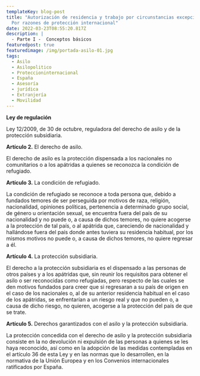 ```yaml
---
templateKey: blog-post
title: "Autorización de residencia y trabajo por circunstancias excepcionales:
  Por razones de protección internacional"
date: 2022-03-23T08:55:20.817Z
description: |
  - Parte I -  Conceptos básicos
featuredpost: true
featuredimage: /img/portada-asilo-01.jpg
tags:
  - Asilo
  - Asilopolitico
  - Proteccioninternacional
  - España
  - Asesoría
  - jurídica
  - Extranjería
  - Movilidad
---
```

<!--StartFragment-->

**Ley de regulación**

Ley 12/2009, de 30 de octubre, reguladora del derecho de asilo y de la protección subsidiaria.

<!--StartFragment-->

**Artículo 2.** El derecho de asilo.

El derecho de asilo es la protección dispensada a los nacionales no comunitarios o a los apátridas a quienes se reconozca la condición de refugiado.

**Artículo 3.** La condición de refugiado.

La condición de refugiado se reconoce a toda persona que, debido a fundados temores de ser perseguida por motivos de raza, religión, nacionalidad, opiniones políticas, pertenencia a determinado grupo social, de género u orientación sexual, se encuentra fuera del país de su nacionalidad y no puede o, a causa de dichos temores, no quiere acogerse a la protección de tal país, o al apátrida que, careciendo de nacionalidad y hallándose fuera del país donde antes tuviera su residencia habitual, por los mismos motivos no puede o, a causa de dichos temores, no quiere regresar a él.

**Artículo 4.** La protección subsidiaria.

El derecho a la protección subsidiaria es el dispensado a las personas de otros países y a los apátridas que, sin reunir los requisitos para obtener el asilo o ser reconocidas como refugiadas, pero respecto de las cuales se den motivos fundados para creer que si regresaran a su país de origen en el caso de los nacionales o, al de su anterior residencia habitual en el caso de los apátridas, se enfrentarían a un riesgo real y que no pueden o, a causa de dicho riesgo, no quieren, acogerse a la protección del país de que se trate.

**Artículo 5.** Derechos garantizados con el asilo y la protección subsidiaria.

La protección concedida con el derecho de asilo y la protección subsidiaria consiste en la no devolución ni expulsión de las personas a quienes se les haya reconocido, así como en la adopción de las medidas contempladas en el artículo 36 de esta Ley y en las normas que lo desarrollen, en la normativa de la Unión Europea y en los Convenios internacionales ratificados por España.



<!--EndFragment-->

<!--EndFragment-->